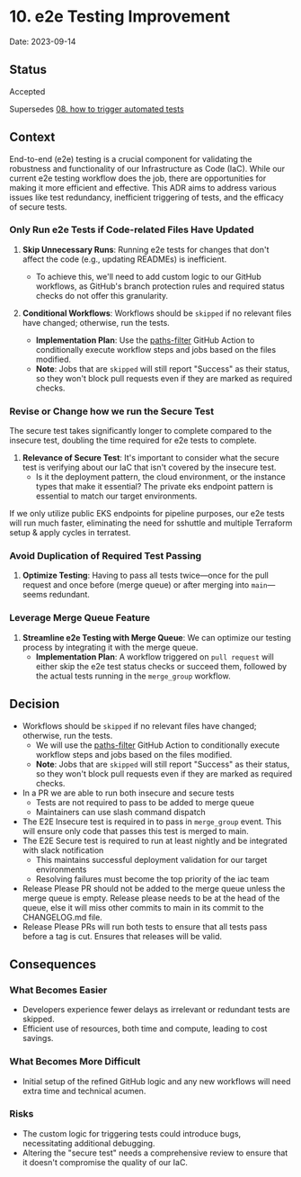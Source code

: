 # 10. e2e Testing Improvement

Date: 2023-09-14

## Status

Accepted

Supersedes [08. how to trigger automated tests](0008-how-to-trigger-automated-tests.md)

## Context

End-to-end (e2e) testing is a crucial component for validating the robustness and functionality of our Infrastructure as Code (IaC). While our current e2e testing workflow does the job, there are opportunities for making it more efficient and effective. This ADR aims to address various issues like test redundancy, inefficient triggering of tests, and the efficacy of secure tests.

### Only Run e2e Tests if Code-related Files Have Updated

1. **Skip Unnecessary Runs**: Running e2e tests for changes that don't affect the code (e.g., updating READMEs) is inefficient.
    - To achieve this, we'll need to add custom logic to our GitHub workflows, as GitHub's branch protection rules and required status checks do not offer this granularity.

2. **Conditional Workflows**: Workflows should be `skipped` if no relevant files have changed; otherwise, run the tests.
    - **Implementation Plan**: Use the [paths-filter](https://github.com/dorny/paths-filter) GitHub Action to conditionally execute workflow steps and jobs based on the files modified.
    - **Note**: Jobs that are `skipped` will still report "Success" as their status, so they won't block pull requests even if they are marked as required checks.

### Revise or Change how we run the Secure Test

The secure test takes significantly longer to complete compared to the insecure test, doubling the time required for e2e tests to complete.

1. **Relevance of Secure Test**: It's important to consider what the secure test is verifying about our IaC that isn't covered by the insecure test.
    - Is it the deployment pattern, the cloud environment, or the instance types that make it essential? The private eks endpoint pattern is essential to match our target environments.

If we only utilize public EKS endpoints for pipeline purposes, our e2e tests will run much faster, eliminating the need for sshuttle and multiple Terraform setup & apply cycles in terratest.

### Avoid Duplication of Required Test Passing

1. **Optimize Testing**: Having to pass all tests twice—once for the pull request and once before (merge queue) or after merging into `main`—seems redundant.

### Leverage Merge Queue Feature

1. **Streamline e2e Testing with Merge Queue**: We can optimize our testing process by integrating it with the merge queue.
    - **Implementation Plan**: A workflow triggered on `pull request` will either skip the e2e test status checks or succeed them, followed by the actual tests running in the `merge_group` workflow.

## Decision

- Workflows should be `skipped` if no relevant files have changed; otherwise, run the tests.
  - We will use the [paths-filter](https://github.com/dorny/paths-filter) GitHub Action to conditionally execute workflow steps and jobs based on the files modified.
  - **Note**: Jobs that are `skipped` will still report "Success" as their status, so they won't block pull requests even if they are marked as required checks.
- In a PR we are able to run both insecure and secure tests
  - Tests are not required to pass to be added to merge queue
  - Maintainers can use slash command dispatch
- The E2E Insecure test is required in to pass in `merge_group` event. This will ensure only code that passes this test is merged to main.
- The E2E Secure test is required to run at least nightly and be integrated with slack notification
  - This maintains successful deployment validation for our target environments
  - Resolving failures must become the top priority of the iac team
- Release Please PR should not be added to the merge queue unless the merge queue is empty. Release please needs to be at the head of the queue, else it will miss other commits to main in its commit to the CHANGELOG.md file.
- Release Please PRs will run both tests to ensure that all tests pass before a tag is cut. Ensures that releases will be valid.

## Consequences

### What Becomes Easier

- Developers experience fewer delays as irrelevant or redundant tests are skipped.
- Efficient use of resources, both time and compute, leading to cost savings.

### What Becomes More Difficult

- Initial setup of the refined GitHub logic and any new workflows will need extra time and technical acumen.

### Risks

- The custom logic for triggering tests could introduce bugs, necessitating additional debugging.
- Altering the "secure test" needs a comprehensive review to ensure that it doesn't compromise the quality of our IaC.

